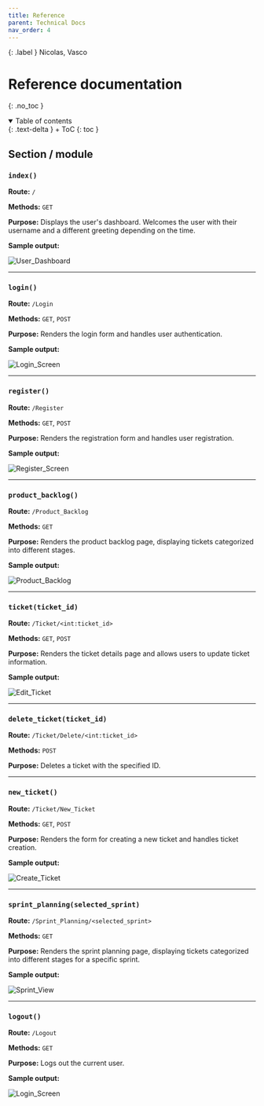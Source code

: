 ```yaml
---
title: Reference
parent: Technical Docs
nav_order: 4
---
```


{: .label }
Nicolas, Vasco

# Reference documentation
{: .no_toc }

<details open markdown="block">
{: .text-delta }
<summary>Table of contents</summary>
+ ToC
{: toc }
</details>

## Section / module

### `index()`

**Route:** `/`

**Methods:** `GET`

**Purpose:** Displays the user's dashboard. Welcomes the user with their username and a different greeting depending on the time.

**Sample output:**

![User_Dashboard](/SCRUM_Webapp_Project/assets/images/User_Dashboard.png)

---

### `login()`

**Route:** `/Login`

**Methods:** `GET`, `POST`

**Purpose:** Renders the login form and handles user authentication.

**Sample output:**

![Login_Screen](/SCRUM_Webapp_Project/assets/images/Login_Screen.png)

---

### `register()`

**Route:** `/Register`

**Methods:** `GET`, `POST`

**Purpose:** Renders the registration form and handles user registration.

**Sample output:**

![Register_Screen](/SCRUM_Webapp_Project/assets/images/Register_Screen.png)

---

### `product_backlog()`

**Route:** `/Product_Backlog`

**Methods:** `GET`

**Purpose:** Renders the product backlog page, displaying tickets categorized into different stages.

**Sample output:**

![Product_Backlog](/SCRUM_Webapp_Project/assets/images/Product_Backlog.png)

---

### `ticket(ticket_id)`

**Route:** `/Ticket/<int:ticket_id>`

**Methods:** `GET`, `POST`

**Purpose:** Renders the ticket details page and allows users to update ticket information.

**Sample output:**

![Edit_Ticket](/SCRUM_Webapp_Project/assets/images/Edit_Ticket.png)

---

### `delete_ticket(ticket_id)`

**Route:** `/Ticket/Delete/<int:ticket_id>`

**Methods:** `POST`

**Purpose:** Deletes a ticket with the specified ID.

---

### `new_ticket()`

**Route:** `/Ticket/New_Ticket`

**Methods:** `GET`, `POST`

**Purpose:** Renders the form for creating a new ticket and handles ticket creation.

**Sample output:**

![Create_Ticket](/SCRUM_Webapp_Project/assets/images/Create_Ticket.png)

---

### `sprint_planning(selected_sprint)`

**Route:** `/Sprint_Planning/<selected_sprint>`

**Methods:** `GET`

**Purpose:** Renders the sprint planning page, displaying tickets categorized into different stages for a specific sprint.

**Sample output:**

![Sprint_View](/SCRUM_Webapp_Project/assets/images/Sprint_View.png)

---

### `logout()`

**Route:** `/Logout`

**Methods:** `GET`

**Purpose:** Logs out the current user.

**Sample output:**

![Login_Screen](/SCRUM_Webapp_Project/assets/images/Login_Screen.png)
